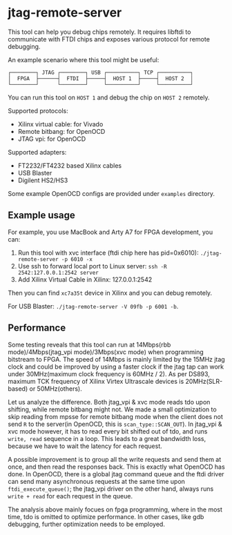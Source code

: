 # jtag-remote-server

This tool can help you debug chips remotely. It requires libftdi to communicate with FTDI chips and exposes various protocol for remote debugging.

An example scenario where this tool might be useful:

```
┌────────┐ JTAG ┌────────┐ USB ┌──────────┐ TCP ┌──────────┐
│  FPGA  ├──────┤  FTDI  ├─────┤  HOST 1  ├─────┤  HOST 2  │
└────────┘      └────────┘     └──────────┘     └──────────┘
```

You can run this tool on `HOST 1` and debug the chip on `HOST 2` remotely.

Supported protocols:

- Xilinx virtual cable: for Vivado
- Remote bitbang: for OpenOCD
- JTAG vpi: for OpenOCD

Supported adapters:

- FT2232/FT4232 based Xilinx cables
- USB Blaster
- Digilent HS2/HS3

Some example OpenOCD configs are provided under `examples` directory.

## Example usage

For example, you use MacBook and Arty A7 for FPGA development, you can:

1. Run this tool with xvc interface (ftdi chip here has pid=0x6010): `./jtag-remote-server -p 6010 -x`
2. Use ssh to forward local port to Linux server: `ssh -R 2542:127.0.0.1:2542 server`
3. Add Xilinx Virtual Cable in Xilinx: 127.0.0.1:2542

Then you can find `xc7a35t` device in Xilinx and you can debug remotely.

For USB Blaster: `./jtag-remote-server -V 09fb -p 6001 -b`.

## Performance

Some testing reveals that this tool can run at 14Mbps(rbb mode)/4Mbps(jtag_vpi mode)/3Mbps(xvc mode) when programming bitstream to FPGA. The speed of 14Mbps is mainly limited by the 15MHz jtag clock and could be improved by using a faster clock if the jtag tap can work under 30MHz(maximum clock frequency is 60MHz / 2). As per DS893, maximum TCK frequency of Xilinx Virtex Ultrascale devices is 20MHz(SLR-based) or 50MHz(others).

Let us analyze the difference. Both jtag_vpi & xvc mode reads tdo upon shifting, while remote bitbang might not. We made a small optimization to skip reading from mpsse for remote bitbang mode when the client does not send `R` to the server(in OpenOCD, this is `scan_type::SCAN_OUT`). In jtag_vpi & xvc mode however, it has to read every bit shifted out of tdo, and runs `write, read` sequence in a loop. This leads to a great bandwidth loss, because we have to wait the latency for each request.

A possible improvement is to group all the write requests and send them at once, and then read the responses back. This is exactly what OpenOCD has done. In OpenOCD, there is a global jtag command queue and the ftdi driver can send many asynchronous requests at the same time upon `ftdi_execute_queue()`; the jtag_vpi driver on the other hand, always runs `write + read` for each request in the queue.

The analysis above mainly focues on fpga programming, where in the most time, tdo is omitted to optimize performance. In other cases, like gdb debugging, further optimization needs to be employed.